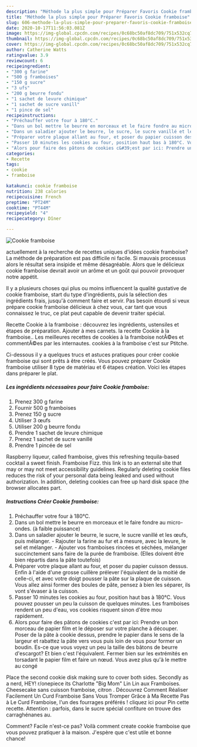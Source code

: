 ```yaml
---
description: "Méthode la plus simple pour Préparer Favoris Cookie framboise"
title: "Méthode la plus simple pour Préparer Favoris Cookie framboise"
slug: 606-methode-la-plus-simple-pour-preparer-favoris-cookie-framboise
date: 2020-10-17T11:56:03.081Z
image: https://img-global.cpcdn.com/recipes/0c68bc50af8dc709/751x532cq70/cookie-framboise-photo-principale-de-la-recette.jpg
thumbnail: https://img-global.cpcdn.com/recipes/0c68bc50af8dc709/751x532cq70/cookie-framboise-photo-principale-de-la-recette.jpg
cover: https://img-global.cpcdn.com/recipes/0c68bc50af8dc709/751x532cq70/cookie-framboise-photo-principale-de-la-recette.jpg
author: Catherine Watts
ratingvalue: 3.9
reviewcount: 6
recipeingredient:
- "300 g farine"
- "500 g framboises"
- "150 g sucre"
- "3 ufs"
- "200 g beurre fondu"
- "1 sachet de levure chimique"
- "1 sachet de sucre vanill"
- "1 pince de sel"
recipeinstructions:
- "Préchauffer votre four à 180°C."
- "Dans un bol mettre le beurre en morceaux et le faire fondre au micro-ondes. (à faible puissance)"
- "Dans un saladier ajouter le beurre, le sucre, le sucre vanillé et les œufs, puis mélanger. Rajouter la farine au fur et à mesure, avec la levure, le sel et mélanger. Ajouter vos framboises rincées et séchées, mélanger succinctement sans faire de la purée de framboise. (Elles doivent être bien répartis dans la pâte toutefois)"
- "Préparer votre plaque allant au four, et poser du papier cuisson dessus. Enfin à l&#39;aide d&#39;une grosse cuillère prélever l&#39;équivalent de la moitié de celle-ci, et avec votre doigt pousser la pâte sur la plaque de cuisson. Vous allez ainsi former des boules de pâte, pensez à bien les séparer, ils vont s&#39;évaser à la cuisson."
- "Passer 10 minutes les cookies au four, position haut bas à 180°C. Vous pouvez pousser un peu la cuisson de quelques minutes. Les framboises rendent un peu d&#39;eau, vos cookies risquent sinon d&#39;être mou rapidement."
- "Alors pour faire des pâtons de cookies c&#39;est par ici: Prendre un bon morceau de papier film et le déposer sur votre planche à découper. Poser de la pâte à cookie dessus, prendre le papier dans le sens de la largeur et rabattez la pâte vers vous puis loin de vous pour former un boudin. Es-ce que vous voyez un peu la taille des bâtons de beurre d&#39;escargot? Et bien c&#39;est l&#39;équivalent. Fermer bien sur les extrémités en torsadant le papier film et faire un nœud. Vous avez plus qu&#39;à le mettre au congé"
categories:
- Recette
tags:
- cookie
- framboise

katakunci: cookie framboise 
nutrition: 238 calories
recipecuisine: French
preptime: "PT24M"
cooktime: "PT44M"
recipeyield: "4"
recipecategory: Dîner

---
```



![Cookie framboise](https://img-global.cpcdn.com/recipes/0c68bc50af8dc709/751x532cq70/cookie-framboise-photo-principale-de-la-recette.jpg)

actuellement à la recherche de recettes uniques d'idées cookie framboise? La méthode de préparation est pas difficile ni facile. Si mauvais processus alors le résultat sera insipide et même désagréable. Alors que le délicieux cookie framboise devrait avoir un arôme et un goût qui pouvoir provoquer notre appétit.

Il y a plusieurs choses qui plus ou moins influencent la qualité gustative de cookie framboise, start du type d'ingrédients, puis la sélection des ingrédients frais, jusqu'à comment faire et servir. Pas besoin étourdi si veux prépare cookie framboise délicieux à chez vous, car tant que vous connaissez le truc, ce plat peut capable de devenir traiter spécial.

Recette Cookie à la framboise : découvrez les ingrédients, ustensiles et étapes de préparation. Ajouter à mes carnets. la recette Cookie à la framboise.. Les meilleures recettes de cookies à la framboise notÃ©es et commentÃ©es par les internautes. cookies à la framboise c&#39;est sur Ptitche.


Ci-dessous il y a quelques trucs et astuces pratiques pour créer cookie framboise qui sont prêts à être créés. Vous pouvez préparer Cookie framboise utiliser 8 type de matériau et 6 étapes création. Voici les étapes dans préparer le plat.

<!--inarticleads1-->

##### Les ingrédients nécessaires pour faire Cookie framboise:

1. Prenez 300 g farine
1. Fournir 500 g framboises
1. Prenez 150 g sucre
1. Utiliser 3 œufs
1. Utiliser 200 g beurre fondu
1. Prendre 1 sachet de levure chimique
1. Prenez 1 sachet de sucre vanillé
1. Prendre 1 pincée de sel


Raspberry liqueur, called framboise, gives this refreshing tequila-based cocktail a sweet finish. Framboise Fizz. this link is to an external site that may or may not meet accessibility guidelines. Regularly deleting cookie files reduces the risk of your personal data being leaked and used without authorization. In addition, deleting cookies can free up hard disk space (the browser allocates part. 

<!--inarticleads2-->

##### Instructions Créer Cookie framboise:

1. Préchauffer votre four à 180°C.
1. Dans un bol mettre le beurre en morceaux et le faire fondre au micro-ondes. (à faible puissance)
1. Dans un saladier ajouter le beurre, le sucre, le sucre vanillé et les œufs, puis mélanger. - Rajouter la farine au fur et à mesure, avec la levure, le sel et mélanger. - Ajouter vos framboises rincées et séchées, mélanger succinctement sans faire de la purée de framboise. (Elles doivent être bien répartis dans la pâte toutefois)
1. Préparer votre plaque allant au four, et poser du papier cuisson dessus. Enfin à l&#39;aide d&#39;une grosse cuillère prélever l&#39;équivalent de la moitié de celle-ci, et avec votre doigt pousser la pâte sur la plaque de cuisson. Vous allez ainsi former des boules de pâte, pensez à bien les séparer, ils vont s&#39;évaser à la cuisson.
1. Passer 10 minutes les cookies au four, position haut bas à 180°C. Vous pouvez pousser un peu la cuisson de quelques minutes. Les framboises rendent un peu d&#39;eau, vos cookies risquent sinon d&#39;être mou rapidement.
1. Alors pour faire des pâtons de cookies c&#39;est par ici: Prendre un bon morceau de papier film et le déposer sur votre planche à découper. Poser de la pâte à cookie dessus, prendre le papier dans le sens de la largeur et rabattez la pâte vers vous puis loin de vous pour former un boudin. Es-ce que vous voyez un peu la taille des bâtons de beurre d&#39;escargot? Et bien c&#39;est l&#39;équivalent. Fermer bien sur les extrémités en torsadant le papier film et faire un nœud. Vous avez plus qu&#39;à le mettre au congé


Place the second cookie disk making sure to cover both sides. Secondly as a nerd, HEY! r/onepiece its Charlotte &#34;Big Mom&#34; Lin Lin aux Framboises. Cheesecake sans cuisson framboise, citron . Découvrez Comment Réaliser Facilement Un Curd Framboise Sans Vous Tromper Grâce à Ma Recette Pas à Le Curd Framboise, l&#39;un des fourrages préférés ! cliquez ici pour Pin cette recette. Attention : parfois, dans le sucre spécial confiture on trouve des carraghénanes au. 


Comment? Facile n'est-ce pas? Voilà comment create cookie framboise que vous pouvez pratiquer à la maison. J'espère que c'est utile et bonne chance!
